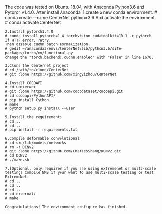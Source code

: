 The code was tested on Ubuntu 18.04, with Anaconda Python3.6 and Pytorch v1.4.0. After install Anaconda:
    1.create a new conda environment.
    # conda create --name CenterNet python=3.6
    And activate the environment.
    # conda activate CenterNet
    
    2.Install pytorch1.4.0
    # conda install pytorch=1.4 torchvision cudatoolkit=10.1 -c pytorch
    If HTTP error, retry.
    Then disable cudnn batch normalization.
    # gedit ~/anaconda3/envs/CenterNet/lib/python3.6/site-packages/torch/nn/functional.py
    change the "torch.backends.cudnn.enabled" with "False" in line 1670.
    
    3.Clone the Centernet project
    # cd /path/to/clone/CenterNet
    # git clone https://github.com/xingyizhou/CenterNet
    
    4.Install COCOAPI
    # cd CenterNet
    # git clone https://github.com/cocodataset/cocoapi.git
    # cd cocoapi/PythonAPI/
    # pip install Cython
    # make
    # python setup.py install --user
    
    5.Install the requirements
    # cd ..
    # cd ..
    # pip install -r requirements.txt
    
    6.Compile deformable convolutional 
    # cd src/lib/models/networks
    # rm -r DCNv2
    # git clone https://github.com/CharlesShang/DCNv2.git
    # cd DCNv2
    # ./make.sh
    
    7.[Optional, only required if you are using extremenet or multi-scale testing] Compile NMS if your want to use multi-scale testing or test ExtremeNet.
    # cd ..
    # cd ..
    # cd ..
    # cd external/
    # make
    
    Congratulations! The environment configure has finished.

